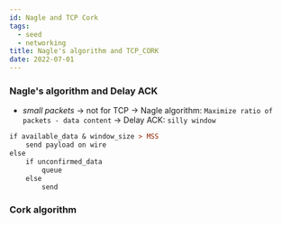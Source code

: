 ```yaml
---
id: Nagle and TCP Cork
tags:
  - seed
  - networking
title: Nagle's algorithm and TCP_CORK
date: 2022-07-01
---
```


### Nagle's algorithm and Delay ACK

- _small packets_ -> not for TCP
  -> Nagle algorithm: `Maximize ratio of packets - data content`
  -> Delay ACK: `silly window`

```prolog
if available_data & window_size > MSS
	send payload on wire
else
	if unconfirmed_data
		queue
	else
		send
```

### Cork algorithm
